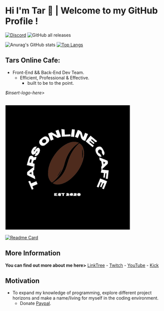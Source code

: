 <h1 id="hi-im-tar-👋--welcome-to-my-github-profile-">Hi I&#39;m Tar 👋 | Welcome to my GitHub Profile !</h1>
<a href='https://discord.gg/ggaweTChKk' target="_blank"><img alt='Discord' src='https://img.shields.io/badge/My_Server-100000?style=for-the-badge&logo=Discord&logoColor=green&labelColor=black&color=black'/></a>
<img alt="GitHub all releases" src="https://img.shields.io/github/downloads/tar420/Duncan/total?style=for-the-badge&logo=discord&logoColor=green&label=DuncanBot&color=black">

![Anurag's GitHub stats](https://github-readme-stats.vercel.app/api?username=nottherealtar&show_icons=true&theme=chartreuse-dark) [![Top Langs](https://github-readme-stats.vercel.app/api/top-langs/?username=nottherealtar&layout=pie&theme=chartreuse-dark)](https://github.com/anuraghazra/github-readme-stats)

<h2 id="tars-online-cafe">Tars Online Cafe:</h2>
<ul>
<li>Front-End &amp;&amp; Back-End Dev Team.<ul>
<li>Efficient, Professional &amp; Effective.<ul>
<li>built to be to the point.</li>
</ul>
</li>
</ul>
</li>
</ul>


<p><em>$insert-logo-here&gt;</em> <div align="left">
    <br>
        <img src="tocl.svg" width="400px">
    <br></p>
</div>

[![Readme Card](https://github-readme-stats.vercel.app/api/pin/?username=nottherealtar&repo=Duncan&theme=chartreuse-dark)](https://github.com/anuraghazra/github-readme-stats)

<h2 id="more-information">More Information</h2>
<p> <strong>You can find out more about me here&gt;</strong> <a href="https://bit.ly/nottherealtar">LinkTree</a>
    - <a href="https://bit.ly/tarstwitch">Twitch</a>
        - <a href="https://bit.ly/tarsyt">YouTube</a>
            - <a href="https://bit.ly/tarskick">Kick</a></p>
            

            
<h2 id="motivation">Motivation</h2>
<ul>
<li>To expand my knowledge of programming, explore different project horizons and make a name/living for myself in the coding environment.<ul>
<li>Donate <a href="https://bit.ly/3KMYYVh">Paypal</a>.</li>
</ul>
</li>
</ul>
